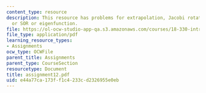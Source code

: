 ```yaml
---
content_type: resource
description: This resource has problems for extrapolation, Jacobi rotations, and Gauss-Seidel
  or SOR or eigenfunction.
file: https://ol-ocw-studio-app-qa.s3.amazonaws.com/courses/18-330-introduction-to-numerical-analysis-spring-2004/e44a77ca173ff1c4233cd2326955e0eb_assignment12.pdf
file_type: application/pdf
learning_resource_types:
- Assignments
ocw_type: OCWFile
parent_title: Assignments
parent_type: CourseSection
resourcetype: Document
title: assignment12.pdf
uid: e44a77ca-173f-f1c4-233c-d2326955e0eb
---
```

